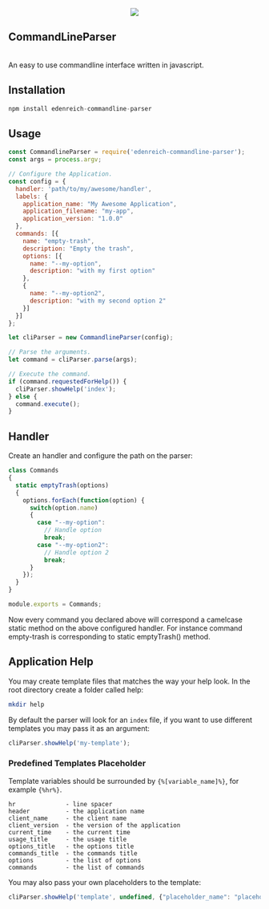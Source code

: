 <p align="center"><img src="https://s15.postimg.cc/8k2mey5hn/cli.png"></p>

## CommandLineParser
<br/>
An easy to use commandline interface written in javascript.

## Installation
```javascript
npm install edenreich-commandline-parser
```

## Usage
```javascript
const CommandlineParser = require('edenreich-commandline-parser');
const args = process.argv;

// Configure the Application.
const config = {
  handler: 'path/to/my/awesome/handler',
  labels: {
    application_name: "My Awesome Application",
    application_filename: "my-app",
    application_version: "1.0.0"
  },
  commands: [{
    name: "empty-trash",
    description: "Empty the trash",
    options: [{
      name: "--my-option",
      description: "with my first option"
    },
    {
      name: "--my-option2",
      description: "with my second option 2"
    }]
  }]
};

let cliParser = new CommandlineParser(config);

// Parse the arguments.
let command = cliParser.parse(args);

// Execute the command.
if (command.requestedForHelp()) {
  cliParser.showHelp('index');
} else {
  command.execute();
}
```

## Handler
Create an handler and configure the path on the parser:
```javascript
class Commands
{
  static emptyTrash(options)
  {
    options.forEach(function(option) {
      switch(option.name)
      {
        case "--my-option":
          // Handle option
          break;
        case "--my-option2":
          // Handle option 2
          break;
      }
    });
  }
}

module.exports = Commands;
```

Now every command you declared above will correspond a camelcase static method on the above configured handler.
For instance command empty-trash is corresponding to static emptyTrash() method.

## Application Help
You may create template files that matches the way your help look.
In the root directory create a folder called help:
```sh
mkdir help
```

By default the parser will look for an ```index``` file, if you want to use different templates you may pass it as an argument:
```javascript
cliParser.showHelp('my-template');
```

### Predefined Templates Placeholder
Template variables should be surrounded by ```{%[variable_name]%}```, for example ```{%hr%}```.
```
hr              - line spacer
header          - the application name 
client_name     - the client name
client_version  - the version of the application
current_time    - the current time
usage_title     - the usage title
options_title   - the options title
commands_title  - the commands title
options         - the list of options
commands        - the list of commands
```

You may also pass your own placeholders to the template:
```javascript
cliParser.showHelp('template', undefined, {"placeholder_name": "placeholder_value"});
```
